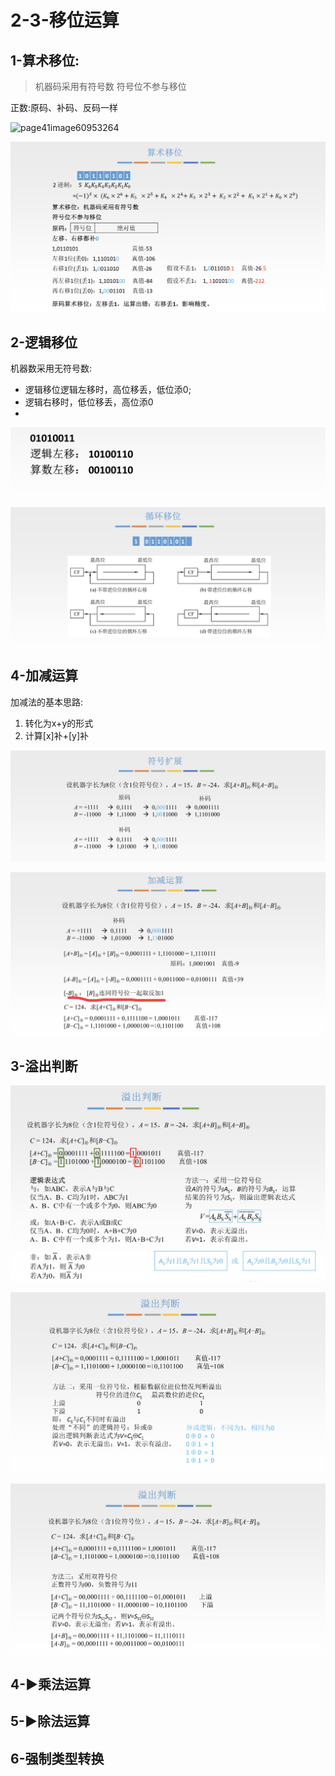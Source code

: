 # 2-3-移位运算

## 1-算术移位:

> 机器码采用有符号数 符号位不参与移位

正数:原码、补码、反码一样

![page41image60953264](blob:https://app.gitbook.com/fa861d93-670a-45e2-a0b2-e2995685de81)

![](../../.gitbook/assets/image%20%28313%29.png)

## 2-逻辑移位

机器数采用无符号数:

* 逻辑移位逻辑左移时，高位移丢，低位添0;
* 逻辑右移时，低位移丢，高位添0
* 
![](../../.gitbook/assets/image%20%2894%29.png)

![](../../.gitbook/assets/image%20%2872%29.png)

## 4-加减运算

加减法的基本思路:

1. 转化为x+y的形式
2. 计算\[x\]补+\[y\]补

![](../../.gitbook/assets/image%20%28254%29.png)

![](../../.gitbook/assets/image%20%28331%29.png)

## 3-溢出判断

![](../../.gitbook/assets/image%20%28118%29.png)

![](../../.gitbook/assets/image%20%28149%29.png)

![](../../.gitbook/assets/image%20%2884%29.png)

## 4-▶乘法运算

## 5-▶除法运算

## 6-强制类型转换



